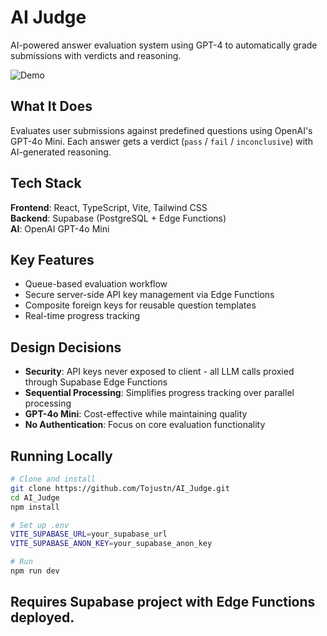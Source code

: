 # AI Judge

AI-powered answer evaluation system using GPT-4 to automatically grade submissions with verdicts and reasoning.

![Demo](screenshots/demo.gif)

## What It Does

Evaluates user submissions against predefined questions using OpenAI's GPT-4o Mini. Each answer gets a verdict (`pass` / `fail` / `inconclusive`) with AI-generated reasoning.

## Tech Stack

**Frontend**: React, TypeScript, Vite, Tailwind CSS  
**Backend**: Supabase (PostgreSQL + Edge Functions)  
**AI**: OpenAI GPT-4o Mini

## Key Features

- Queue-based evaluation workflow
- Secure server-side API key management via Edge Functions
- Composite foreign keys for reusable question templates
- Real-time progress tracking

## Design Decisions

- **Security**: API keys never exposed to client - all LLM calls proxied through Supabase Edge Functions
- **Sequential Processing**: Simplifies progress tracking over parallel processing
- **GPT-4o Mini**: Cost-effective while maintaining quality
- **No Authentication**: Focus on core evaluation functionality

## Running Locally

```bash
# Clone and install
git clone https://github.com/Tojustn/AI_Judge.git
cd AI_Judge
npm install

# Set up .env
VITE_SUPABASE_URL=your_supabase_url
VITE_SUPABASE_ANON_KEY=your_supabase_anon_key

# Run
npm run dev
```

Requires Supabase project with Edge Functions deployed.
---
